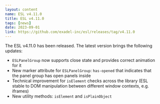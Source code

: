 ```yaml
---
layout: content
name: ESL v4.11.0
title: ESL v4.11.0
tags: [news]
date: 2023-09-01
link: https://github.com/exadel-inc/esl/releases/tag/v4.11.0
---
```


The ESL v4.11.0 has been released. The latest version brings the following updates:

- `ESLPanelGroup` now supports close state and provides correct animation for it
- New marker attribute for `ESLPanelGroup`: `has-opened` that indicates that the panel group has open panels inside
- Technical improvement for `isElement` checks across the library (ESL stable to DOM manipulation between different window contexts, e.g. iframes)
- New utility methods: `isElement` and `isPlainObject`
